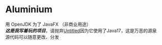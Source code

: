 # Aluminium
用 OpenJDK 为了 JavaFX （非商业用途）<br>
***这是我写着玩的项目***，请抛弃[Untitled](https://github.com/ChengF3ng233/Untitled)因为它使用了Java17，这是万恶的源泉<br>
源代码可以随意更改、分发